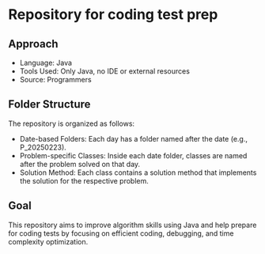 # Repository for coding test prep

## Approach
- Language: Java
- Tools Used: Only Java, no IDE or external resources
- Source: Programmers

## Folder Structure
The repository is organized as follows:

- Date-based Folders: Each day has a folder named after the date (e.g., P_20250223).
- Problem-specific Classes: Inside each date folder, classes are named after the problem solved on that day.
- Solution Method: Each class contains a solution method that implements the solution for the respective problem.

## Goal
This repository aims to improve algorithm skills using Java and help prepare for coding tests by focusing on efficient coding, debugging, and time complexity optimization.

